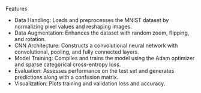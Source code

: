 Features

- Data Handling: Loads and preprocesses the MNIST dataset by normalizing pixel values and reshaping images.
- Data Augmentation: Enhances the dataset with random zoom, flipping, and rotation.
- CNN Architecture: Constructs a convolutional neural network with convolutional, pooling, and fully connected layers.
- Model Training: Compiles and trains the model using the Adam optimizer and sparse categorical cross-entropy loss.
- Evaluation: Assesses performance on the test set and generates predictions along with a confusion matrix.
- Visualization: Plots training and validation loss and accuracy.
